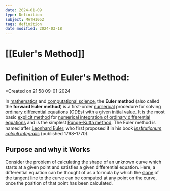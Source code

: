 ```yaml
---
date: 2024-01-09
type: Definition
subject: MATH1052
tags: definition
date modified: 2024-03-18
---
```


# [[Euler's Method]]

# Definition of Euler's Method:
*Created on 21:58 09-01-2024

In [mathematics](https://en.wikipedia.org/wiki/Mathematics "Mathematics") and [computational science](https://en.wikipedia.org/wiki/Computational_science "Computational science"), the **Euler method** (also called the **forward Euler method**) is a first-order [numerical](https://en.wikipedia.org/wiki/Numerical_analysis "Numerical analysis") procedure for solving [ordinary differential equations](https://en.wikipedia.org/wiki/Ordinary_differential_equation "Ordinary differential equation") (ODEs) with a given [initial value](https://en.wikipedia.org/wiki/Initial_value_problem "Initial value problem"). It is the most basic [explicit method](https://en.wikipedia.org/wiki/Explicit_and_implicit_methods "Explicit and implicit methods") for [numerical integration of ordinary differential equations](https://en.wikipedia.org/wiki/Numerical_ordinary_differential_equations "Numerical ordinary differential equations") and is the simplest [Runge–Kutta method](https://en.wikipedia.org/wiki/Runge%E2%80%93Kutta_method "Runge–Kutta method"). The Euler method is named after [Leonhard Euler](https://en.wikipedia.org/wiki/Leonhard_Euler "Leonhard Euler"), who first proposed it in his book _[Institutionum calculi integralis](https://en.wikipedia.org/wiki/Institutionum_calculi_integralis "Institutionum calculi integralis")_ (published 1768–1770).

## Purpose and why it Works

Consider the problem of calculating the shape of an unknown curve which starts at a given point and satisfies a given differential equation. Here, a differential equation can be thought of as a formula by which the [slope](https://en.wikipedia.org/wiki/Slope "Slope") of the [tangent line](https://en.wikipedia.org/wiki/Tangent_line "Tangent line") to the curve can be computed at any point on the curve, once the position of that point has been calculated.


